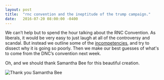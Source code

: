 ```yaml
---
layout: post
title:  "rnc convention and the ineptitude of the trump campaign."
date:   2016-07-20 08:00:00 -0400
---
```

We can’t help but to spend the hour talking about the RNC Convention. As liberals, it would be very easy to just laugh at all of the controversy and scandal. But instead we outline some of the [incompetencies](http://mashable.com/2016/07/15/trump-pence-update-internet/#MW3Y9MgeVkqj), and try to dissect why it is going so poorly. Then we make our best guesses of what's to come from the DNC’s convention next week.  

Oh, and we should thank Samantha Bee for this beautiful creation.

![Thank you Samantha Bee](http://crabdiving.com/wp-content/uploads/2016/07/trump-pence-gif.gif)
